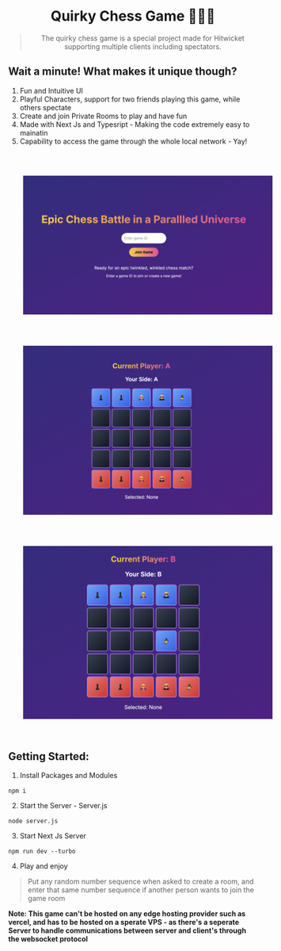 <div align="center">

# **Quirky Chess Game 👩🏼‍💻**
> The quirky chess game is a special project made for Hitwicket supporting multiple clients including spectators.
</div>

## Wait a minute! What makes it __unique__ though?
1. Fun and Intuitive UI
2. Playful Characters, support for two friends playing this game, while others spectate
3. Create and join Private Rooms to play and have fun
4. Made with Next Js and Typesript - Making the code extremely easy to mainatin
5. Capability to access the game through the whole local network - Yay!
<br/>
<img src="chess.png" alt="landing page" style="padding: 30px">
<img src="client.png" alt="landing page" style="padding: 30px">
<img src="client2.png" alt="landing page" style="padding: 30px">

## Getting Started:
1. Install Packages and Modules
```shell
npm i
```
2. Start the Server - Server.js
```shell
node server.js
```
3. Start Next Js Server
```shell
npm run dev --turbo
```
4. Play and enjoy
> Put any random number sequence when asked to create a room, and enter that same number sequence if another person wants to join the game room

__Note: This game can't be hosted on any edge hosting provider such as vercel, and has to be hosted on a sperate VPS - as there's a seperate Server to handle communications between server and client's through the websocket protocol__

